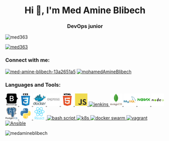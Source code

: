<h1 align="center">Hi 👋, I'm Med Amine Blibech</h1>
<h3 align="center">DevOps junior</h3>

<p align="left"> <img src="https://komarev.com/ghpvc/?username=med363&label=Profile%20views&color=0e75b6&style=flat" alt="med363" /> </p>

<p align="left"> <a href="https://github.com/ryo-ma/github-profile-trophy"><img src="https://github-profile-trophy.vercel.app/?username=med363" alt="med363" /></a> </p>

<h3 align="left">Connect with me:</h3>
<p align="left">
<a href="https://www.linkedin.com/in/med-amine-blibech-13a2651a5/" target="blank"><img align="center" src="https://raw.githubusercontent.com/rahuldkjain/github-profile-readme-generator/master/src/images/icons/Social/linked-in-alt.svg" alt="med-amine-blibech-13a2651a5" height="30" width="40" /></a>
<a href="https://www.facebook.com/profile.php?id=100087973066653" target="blank"><img align="center" src="https://raw.githubusercontent.com/rahuldkjain/github-profile-readme-generator/master/src/images/icons/Social/facebook.svg" alt="mohamedAmineBlibech" height="30" width="40" /></a>
</p>

<h3 align="left">Languages and Tools:</h3>
 <a href="https://getbootstrap.com" target="_blank" rel="noreferrer"> <img src="https://raw.githubusercontent.com/devicons/devicon/master/icons/bootstrap/bootstrap-plain-wordmark.svg" alt="bootstrap" width="40" height="40"/> </a> <a href="https://www.w3schools.com/css/" target="_blank" rel="noreferrer"> <img src="https://raw.githubusercontent.com/devicons/devicon/master/icons/css3/css3-original-wordmark.svg" alt="css3" width="40" height="40"/> </a> <a href="https://www.docker.com/" target="_blank" rel="noreferrer"> <img src="https://raw.githubusercontent.com/devicons/devicon/master/icons/docker/docker-original-wordmark.svg" alt="docker" width="40" height="40"/> </a> <a href="https://expressjs.com" target="_blank" rel="noreferrer"> <img src="https://raw.githubusercontent.com/devicons/devicon/master/icons/express/express-original-wordmark.svg" alt="express" width="40" height="40"/> </a>  <a href="https://www.w3.org/html/" target="_blank" rel="noreferrer"> <img src="https://raw.githubusercontent.com/devicons/devicon/master/icons/html5/html5-original-wordmark.svg" alt="html5" width="40" height="40"/> </a> <a href="https://developer.mozilla.org/en-US/docs/Web/JavaScript" target="_blank" rel="noreferrer"> <img src="https://raw.githubusercontent.com/devicons/devicon/master/icons/javascript/javascript-original.svg" alt="javascript" width="40" height="40"/> </a> <a href="https://www.jenkins.io" target="_blank" rel="noreferrer"> <img src="https://www.vectorlogo.zone/logos/jenkins/jenkins-icon.svg" alt="jenkins" width="40" height="40"/> </a> <a href="https://www.mongodb.com/" target="_blank" rel="noreferrer"> <img src="https://raw.githubusercontent.com/devicons/devicon/master/icons/mongodb/mongodb-original-wordmark.svg" alt="mongodb" width="40" height="40"/> </a> <a href="https://www.mysql.com/" target="_blank" rel="noreferrer"> <img src="https://raw.githubusercontent.com/devicons/devicon/master/icons/mysql/mysql-original-wordmark.svg" alt="mysql" width="40" height="40"/> </a> <a href="https://nestjs.com/" target="_blank" rel="noreferrer">  <a href="https://www.nginx.com" target="_blank" rel="noreferrer"> <img src="https://raw.githubusercontent.com/devicons/devicon/master/icons/nginx/nginx-original.svg" alt="nginx" width="40" height="40"/> </a> <a href="https://nodejs.org" target="_blank" rel="noreferrer"> <img src="https://raw.githubusercontent.com/devicons/devicon/master/icons/nodejs/nodejs-original-wordmark.svg" alt="nodejs" width="40" height="40"/> </a> <a href="https://www.postgresql.org" target="_blank" rel="noreferrer"> <img src="https://raw.githubusercontent.com/devicons/devicon/master/icons/postgresql/postgresql-original-wordmark.svg" alt="postgresql" width="40" height="40"/> </a> <a href="https://www.python.org" target="_blank" rel="noreferrer"> <img src="https://raw.githubusercontent.com/devicons/devicon/master/icons/python/python-original.svg" alt="python" width="40" height="40"/> </a> <a href="https://reactjs.org/" target="_blank" rel="noreferrer"> <img src="https://raw.githubusercontent.com/devicons/devicon/master/icons/react/react-original-wordmark.svg" alt="react" width="40" height="40"/> </a> <a href="https://linuxconfig.org/bash-scripting-tutorial" target="_blank" rel="noreferrer"> <img src="https://upload.wikimedia.org/wikipedia/commons/8/82/Gnu-bash-logo.svg" alt="bash script" width="40" height="40"/> </a> <a href="https://kubernetes.io/" target="_blank" rel="noreferrer"> <img src="https://upload.wikimedia.org/wikipedia/commons/3/39/Kubernetes_logo_without_workmark.svg" alt="k8s" width="40" height="40"/> </a> <a href="https://docs.docker.com/engine/swarm/" target="_blank" rel="noreferrer"> <img src="https://mlwsfn3yh4km.i.optimole.com/w:auto/h:auto/q:55/http://sumglobal.com/wp-content/uploads/2017/07/docker-swarm-logo.png" alt="docker swarm" width="60" height="60"/> </a> <a href="https://www.vagrantup.com/" target="_blank" rel="noreferrer"> <img src="https://fr.wikipedia.org/wiki/Vagrant#/media/Fichier:Vagrant.png" alt="vagrant" width="40" height="40"/> </a>
  <a href="https://docs.ansible.com/" target="_blank" rel="noreferrer"> <img src="https://riteshkumarreddykuchukulla.files.wordpress.com/2018/11/ansible-1.png?w=1200" alt="Ansible" width="60" height="60"/> </a></p>

<p><img align="left" src="https://github-readme-stats.vercel.app/api/top-langs?username=maminebnr&show_icons=true&locale=en&layout=compact" alt="medamineblibech" /></p>
